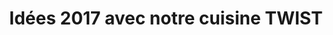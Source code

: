 ---
  template: 0
  type: "0"
  titre: "Idées 2017 avec notre cuisine TWIST"
  titreMEA: "Idées 2017 avec notre cuisine TWIST"
  surTitre: ""
  tempsLecture: ""
  libelleType: "Article"
  url: "/c/magazine/inspirations-tendances/idées-2017-avec-notre-cuisine-twist"
  thematiques: "Travaux,Rénovation,Déco"
  piecesHabitation: "Cuisine"
  produits: "Meuble de cuisine,Eléctroménager,Evier,Placard et rangement"
  sujets: ""
  tags: ""
  visuelMea: null
  visuelDesktop: 
    url: "/img/contrib/3194989159807d3a/twist.jpg"
    alt: "cuisine TWIST"
  visuelMobile: null
  title: "Idées 2017 avec notre cuisine TWIST"
  permalink: "articles//c/magazine/inspirations-tendances/idées-2017-avec-notre-cuisine-twist"
  layout: "post"
  lang: "fr-fr"
---